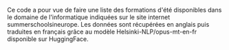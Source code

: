 Ce code a pour vue de faire une liste des formations d'été disponibles dans le domaine de l'informatique indiquées sur le site internet summerschoolsineurope.
Les données sont récupérées en anglais puis traduites en français grâce au modèle Helsinki-NLP/opus-mt-en-fr disponible sur HuggingFace.
